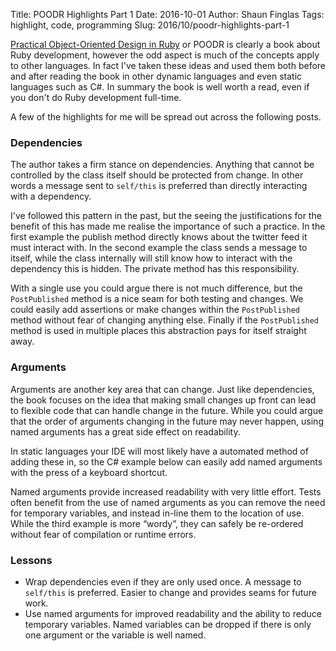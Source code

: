 Title: POODR Highlights Part 1
Date: 2016-10-01
Author: Shaun Finglas
Tags: highlight, code, programming
Slug: 2016/10/poodr-highlights-part-1

[Practical Object-Oriented Design in Ruby](http://www.poodr.com/) or
POODR is clearly a book about Ruby development, however the odd aspect
is much of the concepts apply to other languages. In fact I've taken
these ideas and used them both before and after reading the book in
other dynamic languages and even static languages such as C\#. In
summary the book is well worth a read, even if you don't do Ruby
development full-time.

A few of the highlights for me will be spread out across the following
posts.

### Dependencies

The author takes a firm stance on dependencies. Anything that cannot be
controlled by the class itself should be protected from change. In other
words a message sent to `self/this` is preferred than directly
interacting with a dependency.

<script src="https://gist.github.com/Finglas/086ca41a77d1623a999a9dcf8ddc97ac.js"></script>
I've followed this pattern in the past, but the seeing the
justifications for the benefit of this has made me realise the
importance of such a practice. In the first example the publish method
directly knows about the twitter feed it must interact with. In the
second example the class sends a message to itself, while the class
internally will still know how to interact with the dependency this is
hidden. The private method has this responsibility.

With a single use you could argue there is not much difference, but the
`PostPublished` method is a nice seam for both testing and changes. We
could easily add assertions or make changes within the `PostPublished`
method without fear of changing anything else. Finally if the
`PostPublished` method is used in multiple places this abstraction pays
for itself straight away.

### Arguments

Arguments are another key area that can change. Just like dependencies,
the book focuses on the idea that making small changes up front can lead
to flexible code that can handle change in the future. While you could
argue that the order of arguments changing in the future may never
happen, using named arguments has a great side effect on readability.

In static languages your IDE will most likely have a automated method of
adding these in, so the C\# example below can easily add named arguments
with the press of a keyboard shortcut.

<script src="https://gist.github.com/Finglas/8787b97afbfef6c4835ee3b3138f1025.js"></script>
Named arguments provide increased readability with very little effort.
Tests often benefit from the use of named arguments as you can remove
the need for temporary variables, and instead in-line them to the
location of use. While the third example is more “wordy”, they can
safely be re-ordered without fear of compilation or runtime errors.

### Lessons

-   Wrap dependencies even if they are only used once. A message to
    `self/this` is preferred. Easier to change and provides seams for
    future work.
-   Use named arguments for improved readability and the ability to
    reduce temporary variables. Named variables can be dropped if there
    is only one argument or the variable is well named.